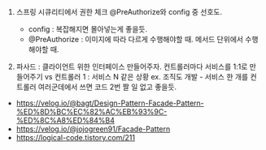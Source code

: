 1. 스프링 시큐리티에서 권한 체크
   @PreAuthorize와 config 중 선호도.
   - config : 복잡해지면 몰아넣는게 좋을듯.
   - @PreAuthorize : 이미지에 따라 다르게 수행해야할 때. 메서드 단위에서 수행해야할 때.

2. 파사드 : 클라이언트 위한 인터페이스 만들어주자.
 컨트롤러마다 서비스를 1:1로 만들어주기  vs  컨트롤러 1 : 서비스 N 같은 상황
ex. 조직도 개발 - 서비스 한 개를 컨트롤러 여러군데에서 쓰면 코드 2번 짤 일 없고 좋을듯.

- https://velog.io/@bagt/Design-Pattern-Facade-Pattern-%ED%8D%BC%EC%82%AC%EB%93%9C-%ED%8C%A8%ED%84%B4
- https://velog.io/@jojogreen91/Facade-Pattern
- https://logical-code.tistory.com/211
